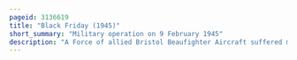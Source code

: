 ```yaml
---
pageid: 3136619
title: "Black Friday (1945)"
short_summary: "Military operation on 9 February 1945"
description: "A Force of allied Bristol Beaufighter Aircraft suffered many Losses during an Attack on the german Destroyer Z33 and its Escorting Vessels on february 9 1945 the Operation was called black Friday by Survivors. The german Ships were sheltering in a strong defensive Position in Førde Fjord, Norway, forcing the Allied Aircraft to attack through massed Anti-Aircraft Fire."
---
```

